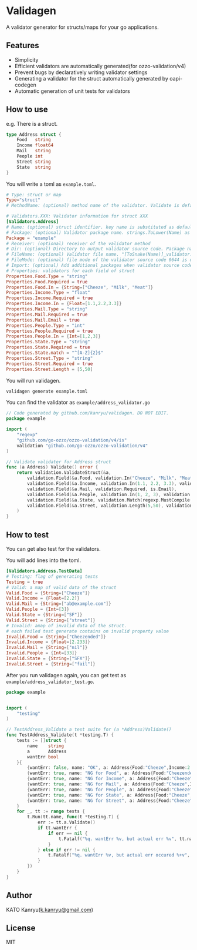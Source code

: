 # Validagen
A validator generator for structs/maps for your go applications.

## Features
- Simplicity
- Efficient validators are automatically generated(for ozzo-validation/v4)
- Prevent bugs by declaratively writing validator settings
- Generating a validator for the struct automatically generated by oapi-codegen
- Automatic generation of unit tests for validators

## How to use

e.g. There is a struct.

```go
type Address struct {
	Food   string
	Income float64
	Mail   string
	People int
	Street string
	State  string
}

```

You will write a toml as `example.toml`.

```toml
# Type: struct or map
Type="struct"
# MethodName: (optional) method name of the validator. Validate is default

# Validators.XXX: Validator information for struct XXX
[Validators.Address]
# Name: (optional) struct identifier. key name is substituted as default
# Package: (optional) Validator package name. strings.ToLower(Name) as default
Package = "example"
# Receiver: (optional) receiver of the validator method
# Dir: (optional) Directory to output validator source code. Package name is default
# FileName: (optional) Validator file name. "[ToSnake(Name)]_validator.go" is the default
# FileMode: (optional) file mode of the validator source code 0644 is default
# Import: (optional) Add additional packages when validator source code imports them
# Properties: validators for each field of struct
Properties.Food.Type = "string"
Properties.Food.Required = true
Properties.Food.In = {String=["Cheeze", "Milk", "Meat"]}
Properties.Income.Type = "float"
Properties.Income.Required = true
Properties.Income.In = {Float=[1.1,2.2,3.3]}
Properties.Mail.Type = "string"
Properties.Mail.Required = true
Properties.Mail.Email = true
Properties.People.Type = "int"
Properties.People.Required = true
Properties.People.In = {Int=[1,2,3]}
Properties.State.Type = "string"
Properties.State.Required = true
Properties.State.match = "^[A-Z]{2}$"
Properties.Street.Type = "string"
Properties.Street.Required = true
Properties.Street.Length = [5,50]
```

You will run validagen.

```bash
validagen generate example.toml
```

You can find the validator as `example/address_validator.go`

```go
// Code generated by github.com/kanryu/validagen. DO NOT EDIT.
package example

import (
	"regexp"
	"github.com/go-ozzo/ozzo-validation/v4/is"
	validation "github.com/go-ozzo/ozzo-validation/v4"
)

// Validate validater for Address struct
func (a Address) Validate() error {
	return validation.ValidateStruct(&a,
		validation.Field(&a.Food, validation.In("Cheeze", "Milk", "Meat"), validation.Required),
		validation.Field(&a.Income, validation.In(1.1, 2.2, 3.3), validation.Required),
		validation.Field(&a.Mail, validation.Required, is.Email),
		validation.Field(&a.People, validation.In(1, 2, 3), validation.Required),
		validation.Field(&a.State, validation.Match(regexp.MustCompile("^[A-Z]{2}$")), validation.Required),
		validation.Field(&a.Street, validation.Length(5,50), validation.Required),
	)
}
```

## How to test
You can get also test for the validators.

You will add lines into the toml.

```toml
[Validators.Address.TestData]
# Testing: flag of generating tests
Testing = true
# Valid: a map of valid data of the struct
Valid.Food = {String=["Cheeze"]}
Valid.Income = {Float=[2.2]}
Valid.Mail = {String=["ab@example.com"]}
Valid.People = {Int=[3]}
Valid.State = {String=["SF"]}
Valid.Street = {String=["street"]}
# Invalid: amap of invalid data of the struct.
# each failed test generate contains on invalid property value
Invalid.Food = {String=["Cheezended"]}
Invalid.Income = {Float=[2.233]}
Invalid.Mail = {String=["nil"]}
Invalid.People = {Int=[33]}
Invalid.State = {String=["SFX"]}
Invalid.Street = {String=["fail"]}
```

After you run validagen again, you can get test as `example/address_validator_test.go`.

```go
package example


import (
	"testing"
)

// TestAddress_Validate a test suite for (a *Address)Validate()
func TestAddress_Validate(t *testing.T) {
	tests := []struct {
		name    string
		a       Address
		wantErr bool
	}{
		{wantErr: false, name: "OK", a: Address{Food:"Cheeze",Income:2.2,Mail:"ab@example.com",People:3,State:"SF",Street:"street"}},
		{wantErr: true, name: "NG for Food", a: Address{Food:"Cheezended",Income:2.2,Mail:"ab@example.com",People:3,State:"SF",Street:"street"}},
		{wantErr: true, name: "NG for Income", a: Address{Food:"Cheeze",Income:2.233,Mail:"ab@example.com",People:3,State:"SF",Street:"street"}},
		{wantErr: true, name: "NG for Mail", a: Address{Food:"Cheeze",Income:2.2,Mail:"nil",People:3,State:"SF",Street:"street"}},
		{wantErr: true, name: "NG for People", a: Address{Food:"Cheeze",Income:2.2,Mail:"ab@example.com",People:33,State:"SF",Street:"street"}},
		{wantErr: true, name: "NG for State", a: Address{Food:"Cheeze",Income:2.2,Mail:"ab@example.com",People:3,State:"SFX",Street:"street"}},
		{wantErr: true, name: "NG for Street", a: Address{Food:"Cheeze",Income:2.2,Mail:"ab@example.com",People:3,State:"SF",Street:"fail"}},
	}
	for _, tt := range tests {
		t.Run(tt.name, func(t *testing.T) {
			err := tt.a.Validate()
			if tt.wantErr {
				if err == nil {
					t.Fatalf("%q. wantErr %v, but actual err %v", tt.name, tt.wantErr, err)
				}
			} else if err != nil {
				t.Fatalf("%q. wantErr %v, but actual err occured %+v", tt.name, tt.wantErr, err)
			}
		})
	}
}
```

## Author
KATO Kanryu(k.kanryu@gmail.com)

## License
MIT

